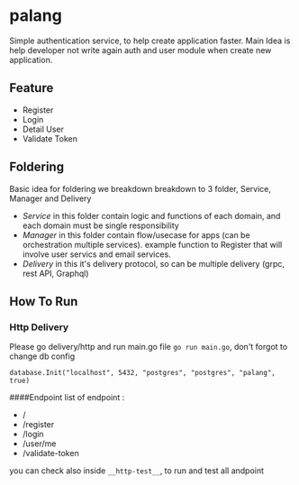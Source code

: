 # palang
Simple authentication service, to help create application faster. Main Idea is help developer not write again auth and user module when create new application.

## Feature
- Register
- Login
- Detail User
- Validate Token

## Foldering
Basic idea for foldering we breakdown breakdown to 3 folder, Service, Manager and Delivery
- *Service*
in this folder contain logic and functions of each domain, and each domain must be single responsibility
- *Manager*
in this folder contain flow/usecase for apps (can be orchestration multiple services). example function to Register that will involve user servics and email services. 
- *Delivery*
in this it's delivery protocol, so can be multiple delivery (grpc, rest API, Graphql)

## How To Run
### Http Delivery
Please go delivery/http and run main.go file `go run main.go`, don't forgot to change db config 
```gotemplate
database.Init("localhost", 5432, "postgres", "postgres", "palang", true)
```
####Endpoint
list of endpoint :
- /
- /register
- /login
- /user/me
- /validate-token

you can check also inside `__http-test__`, to run and test all andpoint


